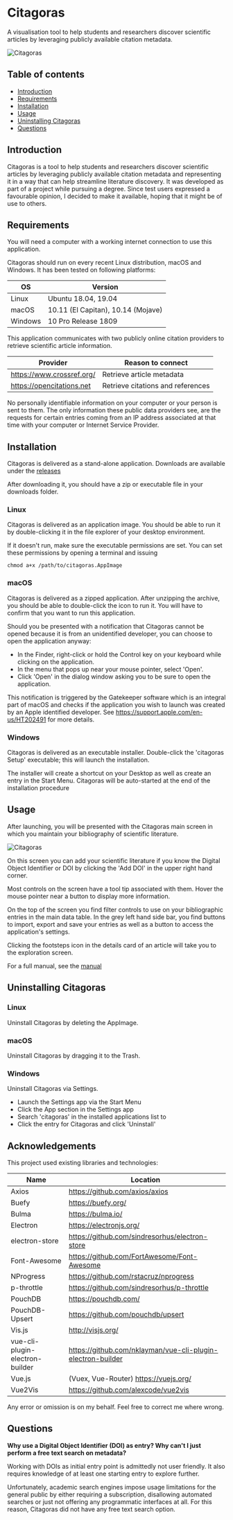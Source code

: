 # Citagoras
A visualisation tool to help students and researchers discover scientific articles by leveraging publicly available citation metadata.

![Citagoras](/doc/exploration_screen.png)

## Table of contents

  * [Introduction](#introduction)
  * [Requirements](#requirements)
  * [Installation](#installation)
  * [Usage](#usage)
  * [Uninstalling Citagoras](#uninstalling-citagoras)
  * [Questions](#questions)


## Introduction

Citagoras is a tool to help students and researchers discover scientific articles by leveraging publicly available citation metadata and representing it in a way that can help streamline literature discovery. It was developed as part of a project while pursuing a degree. Since test users expressed a favourable opinion, I decided to make it available, hoping that it might be of use to others.

## Requirements

You will need a computer with a working internet connection to use this application.

Citagoras should run on every recent Linux distribution, macOS and Windows. It has been tested on following platforms:

| OS  | Version |
| ---- | ---- |
| Linux  | Ubuntu 18.04, 19.04 |
| macOS  | 10.11 (El Capitan), 10.14 (Mojave) |
| Windows  | 10 Pro Release 1809 |

This application communicates with two publicly online citation providers to retrieve scientific article information.

| Provider  | Reason to connect |
| ---- | ---- |
| https://www.crossref.org/ | Retrieve article metadata |
| https://opencitations.net | Retrieve citations and references |

No personally identifiable information on your computer or your person is sent to them. The only information these public data providers see, are the requests for certain entries coming from an IP address associated at that time with your computer or Internet Service Provider.

## Installation

Citagoras is delivered as a stand-alone application. Downloads are available under the [releases](releases/latest)

After downloading it, you should have a zip or executable file in your downloads folder.

### Linux

Citagoras is delivered as an application image. You should be able to run it by double-clicking it in the file explorer of your desktop environment.

If it doesn't run, make sure the executable permissions are set. You can set these permissions by opening a terminal and issuing
```
chmod a+x /path/to/citagoras.AppImage
```

### macOS

Citagoras is delivered as a zipped application. After unzipping the archive, you should be able to double-click the icon to run it. You will have to confirm that you want to run this application.

Should you be presented with a notification that Citagoras cannot be opened because it is from an unidentified developer, you can choose to open the application anyway:

- In the Finder, right-click or hold the Control key on your keyboard while clicking on the application.
- In the menu that pops up near your mouse pointer, select 'Open'.
- Click 'Open' in the dialog window asking you to be sure to open the application.

This notification is triggered by the Gatekeeper software which is an integral part of macOS and checks if the application you wish to launch was created by an Apple identified developer. See https://support.apple.com/en-us/HT202491 for more details.

### Windows

Citagoras is delivered as an executable installer. Double-click the 'citagoras Setup' executable; this will launch the installation.

The installer will create a shortcut on your Desktop as well as create an entry in the Start Menu. Citagoras will be auto-started at the end of the installation procedure


## Usage

After launching, you will be presented with the Citagoras main screen in which you maintain your bibliography of scientific literature.

![Citagoras](/doc/article_actions.png)

On this screen you can add your scientific literature if you know the Digital Object Identifier or DOI by clicking the 'Add DOI' in the upper right hand corner.

Most controls on the screen have a tool tip associated with them. Hover the mouse pointer near a button to display more information.

On the top of the screen you find filter controls to use on your bibliographic entries in the main data table. In the grey left hand side bar, you find buttons to import, export and save your entries as well as a button to access the application's settings.

Clicking the footsteps icon in the details card of an article will take you to the exploration screen.

For a full manual, see the [manual](doc/manual.pdf)

## Uninstalling Citagoras

### Linux

Uninstall Citagoras by deleting the AppImage.

### macOS

Uninstall Citagoras by dragging it to the Trash.

### Windows

Uninstall Citagoras via Settings.

- Launch the Settings app via the Start Menu
- Click the App section in the Settings app
- Search 'citagoras' in the installed applications list to
- Click the entry for Citagoras and click 'Uninstall'

## Acknowledgements

This project used existing libraries and technologies:

| Name  | Location |
| ---- | ---- |
| Axios | https://github.com/axios/axios |
| Buefy | https://buefy.org/ |
| Bulma | https://bulma.io/ |
| Electron | https://electronjs.org/ |
| electron-store | https://github.com/sindresorhus/electron-store |
| Font-Awesome | https://github.com/FortAwesome/Font-Awesome |
| NProgress | https://github.com/rstacruz/nprogress |
| p-throttle | https://github.com/sindresorhus/p-throttle |
| PouchDB | https://pouchdb.com/ |
| PouchDB-Upsert | https://github.com/pouchdb/upsert |
| Vis.js | http://visjs.org/ |
| vue-cli-plugin-electron-builder | https://github.com/nklayman/vue-cli-plugin-electron-builder |
| Vue.js | (Vuex, Vue-Router) https://vuejs.org/ |
| Vue2Vis | https://github.com/alexcode/vue2vis |

Any error or omission is on my behalf. Feel free to correct me where wrong.

## Questions

**Why use a Digital Object Identifier (DOI) as entry? Why can't I just perform a free text search on metadata?**

Working with DOIs as initial entry point is admittedly not user friendly. It also requires knowledge of at least
one starting entry to explore further.

Unfortunately, academic search engines impose usage limitations for the general public by either requiring a subscription, disallowing automated searches or just not offering any programmatic interfaces at all. For this reason, Citagoras did not have any free text search option.
